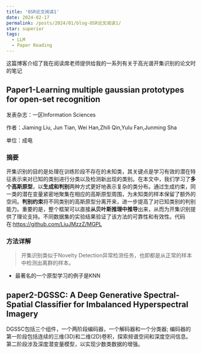 ```yaml
---
title: 'OSR论文阅读1'
date: 2024-02-17
permalink: /posts/2024/01/blog-OSR论文阅读1/
star: superior
tags:
  - LLM
  - Paper Reading
---
```


这篇博客介绍了我在阅读席老师提供给我的一系列有关于高光谱开集识别的论文时的笔记

## Paper1-Learning multiple gaussian prototypes for open-set recognition 

发表杂志：一区Information Sciences

作者：Jiaming Liu, Jun Tian, Wei Han,Zhili Qin,Yulu Fan,Junming Sha

单位：成电


### 摘要
开集识别的目的是处理在训练阶段不存在的未知类，其关键点是学习有效的潜在特征表示来对已知的类别进行分类以及检测新出现的类别。在本文中，我们学习了**多个高斯原型**，以**生成和判别**两种方式更好地表示复杂的类分布。通过生成约束，同一类的潜在变量紧密地聚集在相应的高斯原型周围，为未知类的样本保留了额外的空间。**判别约束**将不同类别的高斯原型分离开来，进一步提高了对已知类别的判别能力。重要的是，整个框架可以直接**从贝叶斯推理中推导**出来，从而为开集识别提供了理论支持。不同数据集的实验结果验证了该方法的可靠性和有效性。代码在:https://github.com/LiuJMzzZ/MGPL

### 方法详解

> 开集识别类似于Novelty Detection异常检测任务，也即都是从正常的样本中检测出离群的样本。

* 最著名的一个原型学习的例子是KNN


## paper2-DGSSC: A Deep Generative Spectral-Spatial Classifier for Imbalanced Hyperspectral Imagery

DGSSC包括三个组件，一个两阶段编码器，一个解码器和一个分类器;
编码器的第一阶段包括连续的三维(3D)和二维(2D)卷积，探索频谱空间和深度空间信息。
第二阶段涉及深度潜变量模型，以实现少数类数据的增强。




